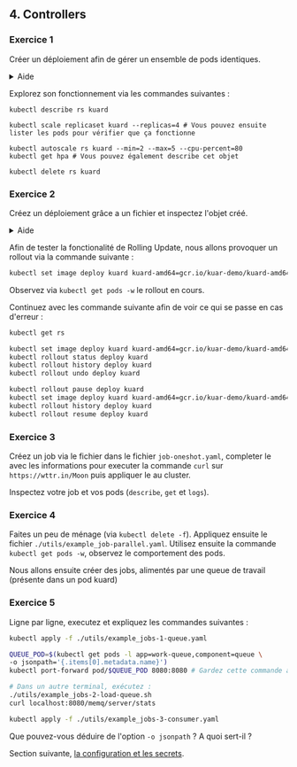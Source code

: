 ## 4. Controllers

### Exercice 1

Créer un déploiement afin de gérer un ensemble de pods identiques.

<details>
    <summary>Aide</summary>

```shell
k create deployment kuard --image=gcr.io/kuar-demo/kuard-amd64:blue
```

</details>

Explorez son fonctionnement via les commandes suivantes :

```shell
kubectl describe rs kuard 

kubectl scale replicaset kuard --replicas=4 # Vous pouvez ensuite lister les pods pour vérifier que ça fonctionne

kubectl autoscale rs kuard --min=2 --max=5 --cpu-percent=80
kubectl get hpa # Vous pouvez également describe cet objet

kubectl delete rs kuard
```

### Exercice 2

Créez un déploiement grâce a un fichier et inspectez l'objet créé.

<details>
    <summary>Aide</summary>

```bash
kubectl create deployment kuard --image=gcr.io/kuar-demo/kuard-amd64:blue --replicas=3 --dry-run=client -o yaml > deploy.yaml
vim deploy.yaml
kubectl apply -f deploy.yaml
kubectl get deploy -o wide
kubectl describe deploy kuard
```

</details>

Afin de tester la fonctionalité de Rolling Update, nous allons provoquer un rollout via la commande suivante :

```bash
kubectl set image deploy kuard kuard-amd64=gcr.io/kuar-demo/kuard-amd64:green
```

Observez via `kubectl get pods -w` le rollout en cours.

Continuez avec les commande suivante afin de voir ce qui se passe en cas d'erreur :

```bash
kubectl get rs

kubectl set image deploy kuard kuard-amd64=gcr.io/kuar-demo/kuard-amd64:red
kubectl rollout status deploy kuard
kubectl rollout history deploy kuard
kubectl rollout undo deploy kuard

kubectl rollout pause deploy kuard
kubectl set image deploy kuard kuard-amd64=gcr.io/kuar-demo/kuard-amd64:purple
kubectl rollout history deploy kuard
kubectl rollout resume deploy kuard
```

### Exercice 3

Créez un job via le fichier dans le fichier `job-oneshot.yaml`, completer le avec les informations pour executer la commande `curl` sur `https://wttr.in/Moon` puis appliquer le au cluster.

Inspectez votre job et vos pods (`describe`, `get` et `logs`).

### Exercice 4

Faites un peu de ménage (via `kubectl delete -f`). Appliquez ensuite le fichier `./utils/example_job-parallel.yaml`.
Utilisez ensuite la commande `kubectl get pods -w`, observez le comportement des pods.

Nous allons ensuite créer des jobs, alimentés par une queue de travail (présente dans un pod kuard)

### Exercice 5

Ligne par ligne, executez et expliquez les commandes suivantes : 

```bash
kubectl apply -f ./utils/example_jobs-1-queue.yaml

QUEUE_POD=$(kubectl get pods -l app=work-queue,component=queue \
-o jsonpath='{.items[0].metadata.name}')
kubectl port-forward pod/$QUEUE_POD 8080:8080 # Gardez cette commande active !

# Dans un autre terminal, exécutez :
./utils/example_jobs-2-load-queue.sh
curl localhost:8080/memq/server/stats

kubectl apply -f ./utils/example_jobs-3-consumer.yaml
```

Que pouvez-vous déduire de l'option `-o jsonpath` ? A quoi sert-il ? 

Section suivante, [la configuration et les secrets](5_configmaps_et_secrets.md).
